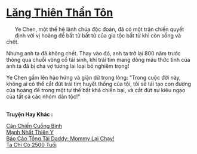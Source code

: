 <a href="https://truyentiki.com/lang-thien-than-ton.33644/" title="Lăng Thiên Thần Tôn"><h1>Lăng Thiên Thần Tôn</h1></a><div style="display:table"><img align="right" style="float: left; padding: 10px;" src="https://truyentiki.com/images/story/200x260/33644.jpg" alt="">Ye Chen, một thế hệ lãnh chúa độc đoán, đã có một trận chiến quyết định với vị hoàng đế bất tử bất tử của gia tộc bất tử khi còn sống và chết. <p></p> Nhưng anh ta đã không chết. Thay vào đó, anh ta trở lại 800 năm trước thông qua chuỗi vòng cổ tái sinh, khi trái tim mang dòng máu thức tỉnh của anh ta đã bị cha vợ tương lai loại bỏ nghiêm trọng! <p></p> Ye Chen gầm lên hào hứng và giận dữ trong lòng: "Trong cuộc đời này, không ai có thể cắt đứt trái tim huyết thống của tôi, tôi sẽ tái tạo con đường của hoàng đế trong một tư thế bất khả chiến bại, và cắt đứt sự kiêu ngạo của tất cả các nhóm dân tộc!"</div><p><br><b>Truyện Hay Khác :</b></p><a href="https://truyentiki.com/can-chien-cuong-binh.33643/" alt="Cận Chiến Cuồng Binh">Cận Chiến Cuồng Binh</a><br/><a href="https://github.com/nownovels/top500/tree/master/truyenhay/33891/" alt="Mạnh Nhất Thiên Y">Mạnh Nhất Thiên Y</a><br/><a href="https://github.com/nownovels/top500/tree/master/truyenhay/33892/" alt="Báo Cáo Tổng Tài Daddy: Mommy Lại Chạy!">Báo Cáo Tổng Tài Daddy: Mommy Lại Chạy!</a><br/><a href="https://github.com/nownovels/top500/tree/master/truyenhay/33904/" alt="Ta Chỉ Có 2500 Tuổi">Ta Chỉ Có 2500 Tuổi</a><br/>
